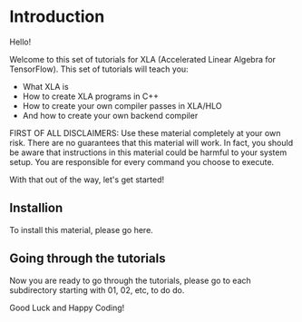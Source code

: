 # Introduction

Hello!

Welcome to this set of tutorials for XLA (Accelerated Linear Algebra for TensorFlow). This set of tutorials will teach you:
- What XLA is
- How to create XLA programs in C++
- How to create your own compiler passes in XLA/HLO
- And how to create your own backend compiler

FIRST OF ALL DISCLAIMERS: Use these material completely at your own risk. There are no guarantees that this material will work. In fact, you should be aware that instructions in this material could be harmful to your system setup. You are responsible for every command you choose to execute.

With that out of the way, let's get started!

## Installion
To install this material, please go here.

## Going through the tutorials
Now you are ready to go through the tutorials, please go to each subdirectory starting with 01, 02, etc, to do do.

Good Luck and Happy Coding!
